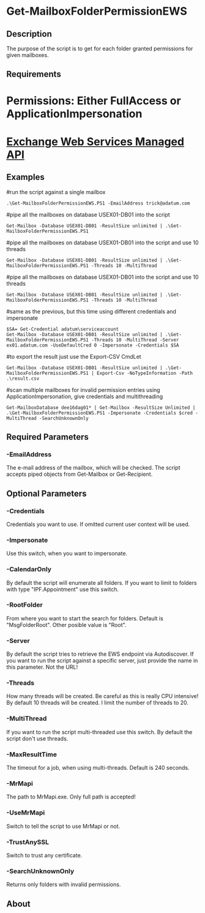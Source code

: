 # Get-MailboxFolderPermissionEWS
## Description

The purpose of the script is to get for each folder granted permissions for given mailboxes.

## Requirements

# Permissions: Either FullAccess or ApplicationImpersonation

# [Exchange Web Services Managed API](http://go.microsoft.com/fwlink/?LinkId=255472)


## Examples

#run the script against a single mailbox
```
.\Get-MailboxFolderPermissionEWS.PS1 -EmailAddress trick@adatum.com
```

#pipe all the mailboxes on database USEX01-DB01 into the script
```
Get-Mailbox -Database USEX01-DB01 -ResultSize unlimited | .\Get-MailboxFolderPermissionEWS.PS1
```

#pipe all the mailboxes on database USEX01-DB01 into the script and use 10 threads
```
Get-Mailbox -Database USEX01-DB01 -ResultSize unlimited | .\Get-MailboxFolderPermissionEWS.PS1 -Threads 10 -MultiThread
```

#pipe all the mailboxes on database USEX01-DB01 into the script and use 10 threads
```
Get-Mailbox -Database USEX01-DB01 -ResultSize unlimited | .\Get-MailboxFolderPermissionEWS.PS1 -Threads 10 -MultiThread
```

#same as the previous, but this time using different credentials and impersonate
```
$SA= Get-Credential adatum\serviceaccount
Get-Mailbox -Database USEX01-DB01 -ResultSize unlimited | .\Get-MailboxFolderPermissionEWS.PS1 -Threads 10 -MultiThread -Server ex01.adatum.com -UseDefaultCred 0 -Impersonate -Credentials $SA
```

#to export the result just use the Export-CSV CmdLet
```
Get-Mailbox -Database USEX01-DB01 -ResultSize unlimited | .\Get-MailboxFolderPermissionEWS.PS1 | Export-Csv -NoTypeInformation -Path .\result.csv
```

#scan multiple mailboxes for invalid permission entries using ApplicationImpersonation, give credentials and multithreading
```
Get-MailboxDatabase dee16dag01* | Get-Mailbox -ResultSize Unlimited | .\Get-MailboxFolderPermissionEWS.PS1 -Impersonate -Credentials $cred -MultiThread -SearchUnknownOnly
```

## Required Parameters

### -EmailAddress

The e-mail address of the mailbox, which will be checked. The script accepts piped objects from Get-Mailbox or Get-Recipient.

## Optional Parameters

### -Credentials

Credentials you want to use. If omitted current user context will be used.

### -Impersonate

Use this switch, when you want to impersonate.

### -CalendarOnly

By default the script will enumerate all folders. If you want to limit to folders with type "IPF.Appointment" use this switch.

### -RootFolder

From where you want to start the search for folders. Default is "MsgFolderRoot". Other posible value is "Root".

### -Server

By default the script tries to retrieve the EWS endpoint via Autodiscover. If you want to run the script against a specific server, just provide the name in this parameter. Not the URL!

### -Threads

How many threads will be created. Be careful as this is really CPU intensive! By default 10 threads will be created. I limit the number of threads to 20.

### -MultiThread

If you want to run the script multi-threaded use this switch. By default the script don't use threads.

### -MaxResultTime

The timeout for a job, when using multi-threads. Default is 240 seconds.

### -MrMapi

The path to MrMapi.exe. Only full path is accepted!

### -UseMrMapi

Switch to tell the script to use MrMapi or not.

### -TrustAnySSL

Switch to trust any certificate.

### -SearchUnknownOnly

Returns only folders with invalid permissions.

## About
